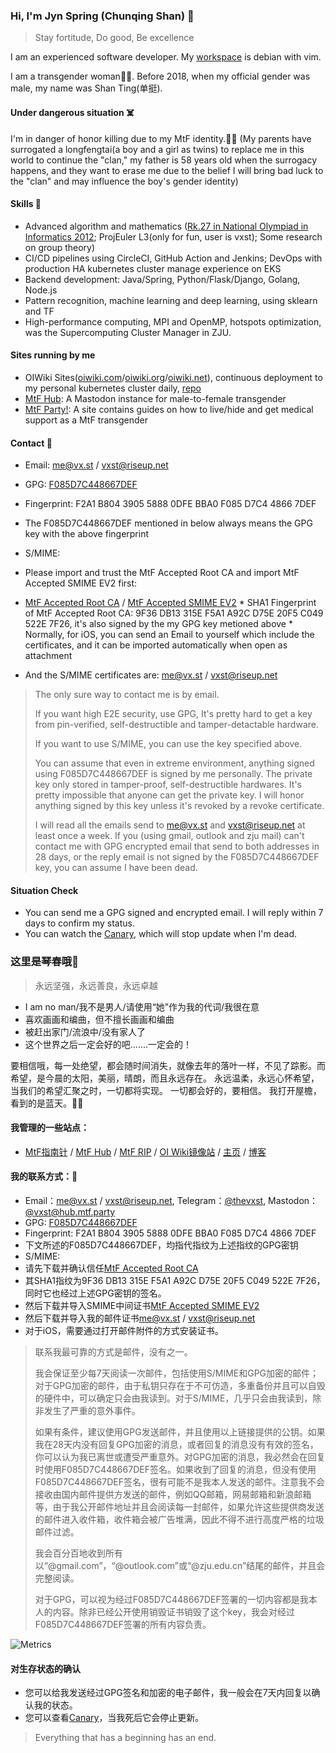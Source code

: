 ### Hi, I'm Jyn Spring (Chunqing Shan) 👋

> Stay fortitude, Do good, Be excellence

I am an experienced software developer. My [workspace](https://github.com/vxst/docker-workspace) is debian with vim.

I am a transgender woman🏳️‍⚧️. Before 2018, when my official gender was male, my name was Shan Ting(单挺).

#### Under dangerous situation ☠️

I'm in danger of honor killing due to my MtF identity.🏳️‍⚧️ 
(My parents have surrogated a longfengtai(a boy and a girl as twins) to replace me in this world 
to continue the "clan," my father is 58 years old when the surrogacy happens, 
and they want to erase me due to the belief 
I will bring bad luck to the "clan" and may influence the boy's gender identity)

#### Skills 🔧
 * Advanced algorithm and mathematics ([Rk.27 in National Olympiad in Informatics 2012](https://bytew.net/OIer/?query=UID4470); ProjEuler L3(only for fun, user is vxst); Some research on group theory)
 * CI/CD pipelines using CircleCI, GitHub Action and Jenkins; DevOps with production HA kubernetes cluster manage experience on EKS
 * Backend development: Java/Spring, Python/Flask/Django, Golang, Node.js
 * Pattern recognition, machine learning and deep learning, using sklearn and TF
 * High-performance computing, MPI and OpenMP, hotspots optimization, was the Supercomputing Cluster Manager in ZJU.

#### Sites running by me
 * OIWiki Sites([oiwiki.com](https://oiwiki.com)/[oiwiki.org](https://oiwiki.org)/[oiwiki.net](https://oiwiki.net)), continuous deployment to my personal kubernetes cluster daily, [repo](https://github.com/vxst/site-dockers)
 * [MtF Hub](https://hub.mtf.party): A Mastodon instance for male-to-female transgender
 * [MtF Party!](https://mtf.party): A site contains guides on how to live/hide and get medical support as a MtF transgender

#### Contact 📧

 * Email: me@vx.st / vxst@riseup.net
 * GPG: [F085D7C448667DEF](https://raw.githubusercontent.com/vxst/vxst/main/48667DEF.asc)
  * Fingerprint: F2A1 B804 3905 5888 0DFE  BBA0 F085 D7C4 4866 7DEF
  * The F085D7C448667DEF mentioned in below always means the GPG key with the above fingerprint

 * S/MIME: 
  * Please import and trust the MtF Accepted Root CA and import MtF Accepted SMIME EV2 first:
   * [MtF Accepted Root CA](https://raw.githubusercontent.com/vxst/vxst/main/MtF_AC_ROOT.crt) / [MtF Accepted SMIME EV2](https://raw.githubusercontent.com/vxst/vxst/main/MtF_AC_EV2.crt)
    * SHA1 Fingerprint of MtF Accepted Root CA: 9F36 DB13 315E F5A1 A92C D75E 20F5 C049 522E 7F26, it's also signed by the my GPG key metioned above
    * Normally, for iOS, you can send an Email to yourself which include the certificates, and it can be imported automatically when open as attachment
   * And the S/MIME certificates are: [me@vx.st](https://raw.githubusercontent.com/vxst/vxst/main/me_vxst.crt) / [vxst@riseup.net](https://raw.githubusercontent.com/vxst/vxst/main/vxst_riseup.crt)

> The only sure way to contact me is by email. 
>
> If you want high E2E security, use GPG, It's pretty hard to get a key from pin-verified, self-destructible and tamper-detactable hardware.
>
> If you want to use S/MIME, you can use the key specified above.
>
> You can assume that even in extreme environment, anything signed using F085D7C448667DEF is signed by me personally. The private key only stored in tamper-proof, self-destructible hardwares. It's pretty impossible that anyone can get the private key. I will honor anything signed by this key unless it's revoked by a revoke certificate.
>
> I will read all the emails send to me@vx.st and vxst@riseup.net at least once a week. If you (using gmail, outlook and zju mail) can't contact me with GPG encrypted email that send to both addresses in 28 days, or the reply email is not signed by the F085D7C448667DEF key, you can assume I have been dead.


#### Situation Check
 * You can send me a GPG signed and encrypted email. I will reply within 7 days to confirm my status.
 * You can watch the [Canary](canary.md), which will stop update when I'm dead.


### 这里是琴春哦👋

> 永远坚强，永远善良，永远卓越

 * I am no man/我不是男人/请使用“她”作为我的代词/我很在意
 * 喜欢画画和编曲，但不擅长画画和编曲
 * 被赶出家门/流浪中/没有家人了
 * 这个世界之后一定会好的吧.......一定会的！

要相信哦，每一处绝望，都会随时间消失，就像去年的落叶一样，不见了踪影。而希望，是今晨的太阳，美丽，晴朗，而且永远存在。
永远温柔，永远心怀希望，当我们的希望汇聚之时，一切都将实现。
一切都会好的，要相信。
我打开屋檐，看到的是蓝天。🏳️‍⚧️

#### 我管理的一些站点：
 * [MtF指南针](https://mtf.party) / [MtF Hub](https://hub.mtf.party) / [MtF RIP](https://mtf.rip) / [OI Wiki镜像站](https://oiwiki.com) / [主页](https://vx.st) / [博客](https://blog.vx.st)

#### 我的联系方式：📧
 * Email：me@vx.st / vxst@riseup.net, Telegram：[@thevxst](https://t.me/thevxst), Mastodon：[@vxst@hub.mtf.party](https://hub.mtf.party/@vxst)
 * GPG: [F085D7C448667DEF](https://raw.githubusercontent.com/vxst/vxst/main/48667DEF.asc)
  * Fingerprint: F2A1 B804 3905 5888 0DFE  BBA0 F085 D7C4 4866 7DEF
  * 下文所述的F085D7C448667DEF，均指代指纹为上述指纹的GPG密钥
 * S/MIME:
  * 请先下载并确认信任[MtF Accepted Root CA](https://raw.githubusercontent.com/vxst/vxst/main/MtF_AC_ROOT.crt)
   * 其SHA1指纹为9F36 DB13 315E F5A1 A92C D75E 20F5 C049 522E 7F26，同时它也经过上述GPG密钥的签名。
  * 然后下载并导入SMIME中间证书[MtF Accepted SMIME EV2](https://raw.githubusercontent.com/vxst/vxst/main/MtF_AC_EV2.crt)
  * 然后下载并导入我的邮件证书[me@vx.st](https://raw.githubusercontent.com/vxst/vxst/main/me_vxst.crt) / [vxst@riseup.net](https://raw.githubusercontent.com/vxst/vxst/main/vxst_riseup.crt)
  * 对于iOS，需要通过打开邮件附件的方式安装证书。
 
> 联系我最可靠的方式是邮件，没有之一。
>
> 我会保证至少每7天阅读一次邮件，包括使用S/MIME和GPG加密的邮件；对于GPG加密的邮件，由于私钥只存在于不可仿造，多重备份并且可以自毁的硬件中，可以确定只会由我读到。对于S/MIME，几乎只会由我读到，除非发生了严重的意外事件。
>
> 如果有条件，建议使用GPG发送邮件，并且使用以上链接提供的公钥。如果我在28天内没有回复GPG加密的消息，或者回复的消息没有有效的签名，你可以认为我已离世或遭受严重意外。对GPG加密的消息，我必然会在回复时使用F085D7C448667DEF签名。如果收到了回复的消息，但没有使用F085D7C448667DEF签名，很有可能不是我本人发送的邮件。注意我不会接收由国内邮件提供方发送的邮件，例如QQ邮箱，网易邮箱和新浪邮箱等，由于我公开邮件地址并且会阅读每一封邮件，如果允许这些提供商发送的邮件进入收件箱，收件箱会被广告堆满，因此不得不进行高度严格的垃圾邮件过滤。
>
> 我会百分百地收到所有以“@gmail.com”，“@outlook.com”或“@zju.edu.cn”结尾的邮件，并且会完整阅读。
>
> 对于GPG，可以视为经过F085D7C448667DEF签署的一切内容都是我本人的内容。除非已经公开使用销毁证书销毁了这个key，我会对经过F085D7C448667DEF签署的所有内容负责。
 
![Metrics](https://metrics.lecoq.io/vxst?template=terminal&base.indepth=false&config.timezone=Asia%2FSingapore)

#### 对生存状态的确认

 * 您可以给我发送经过GPG签名和加密的电子邮件，我一般会在7天内回复以确认我的状态。
 * 您可以查看[Canary](canary.md)，当我死后它会停止更新。

> Everything that has a beginning has an end.

